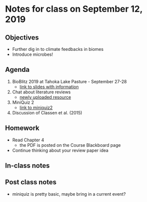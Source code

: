 # Notes for class on September 12, 2019

## Objectives
* Further dig in to climate feedbacks in biomes
* Introduce microbes!

## Agenda
1. BioBlitz 2019 at Tahoka Lake Pasture - September 27-28
	- [link to slides with information](../Miscellaneous/BioBlitz/BIOBLITZ_FLIER_PPT.pdf)
2. Chat about literature reviews
	- [newly uploaded resource](../Literature_Review/literature_review_description.md)
3. MiniQuiz 2
	- [link to miniquiz2](../Mini_Quizzes/miniquiz2_09.12.19.pdf)
4. Discussion of Classen et al. (2015)

## Homework
* Read Chapter 4
	- the PDF is posted on the Course Blackboard page
* Continue thinking about your review paper idea

## In-class notes

## Post class notes
- miniquiz is pretty basic, maybe bring in a current event?